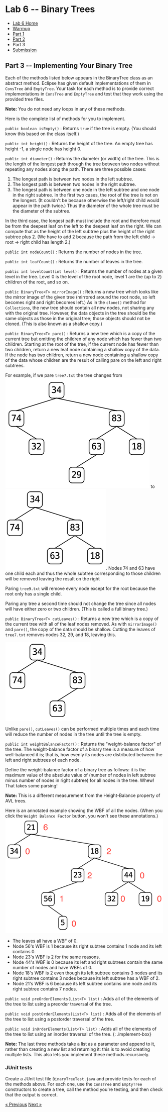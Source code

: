 # Lab 6 -- Binary Trees

* [Lab 6 Home](index.html)
* [Warmup](warmup.html)
* [Part 1](part1.html)
* [Part 2](part2.html)
* Part 3
* [Submission](submission.html)


## Part 3 -- Implementing Your Binary Tree

Each of the methods listed below appears in the BinaryTree class as an
abstract method. Eclipse has given default implementations of them in
`ConsTree` and `EmptyTree`. Your task for each method is to provide correct
implementations in `ConsTree` and `EmptyTree` and test that they work using
the provided tree files.

**Note:** You do not need any loops in any of these methods.

Here is the complete list of methods for you to implement.

`public boolean isEmpty()`
: Returns `true` if the tree is empty. (You should know this based on the
  class itself.)

`public int height()`
: Returns the height of the tree. An empty tree has height -1, a single node has
 height 0.

`public int diameter()`
: Returns the diameter (or width) of the tree. This is the length of the
  longest path through the tree between two nodes without repeating any nodes
  along the path. There are three possible cases:
  1. The longest path is between two nodes in the left subtree.
  2. The longest path is between two nodes in the right subtree.
  3. The longest path is between one node in the left subtree and one node in the right subtree.
  In the first two cases, the root of the tree is not on the longest. (It
  couldn't be because otherwise the left/right child would appear in the
  path twice.) Thus the diameter of the whole tree must be the diameter of
  the subtree.

  In the third case, the longest path must include the root and therefore must
  be from the deepest leaf on the left to the deepest leaf on the right. We
  can compute that as the height of the left subtree plus the height of the
  right subtree plus 2. (We have to add 2 because the path from the left child
  → root → right child has length 2.)

`public int nodeCount()`
: Returns the number of nodes in the tree.

`public int leafCount()`
: Returns the number of leaves in the tree.

`public int levelCount(int level)`
: Returns the number of nodes at a given level in the tree. Level 0 is the
  level of the root node, level 1 are the (up to 2) children of the root, and so
  on.

`public BinaryTree<T> mirrorImage()`
: Returns a new tree which looks like the mirror image of the given tree
  (mirrored around the root node, so left becomes right and right becomes left.)
  As in the `clone()` method for `Collections`, the new tree should contain all new
  nodes, not sharing any with the original tree. However, the data objects in
  the tree should be the same objects as those in the original tree; those
  objects should not be cloned. (This is also known as a shallow copy.)

`public BinaryTree<T> pare()`
: Returns a new tree which is a copy of the current tree but omitting the
  children of any node which has fewer than two children. Starting at the root
  of the tree, if the current node has fewer than two children, return a new
  leaf node containing a shallow copy of the data. If the node has two children,
  return a new node containing a shallow copy of the data whose children are the
  result of calling pare on the left and right subtrees.

  For example, if we pare `tree7.txt` the tree changes from
  ![Tree 7](tree7.png) to ![Pared tree](pare.png).
  Nodes 74 and 63 have one child each and
  thus the whole subtree corresponding to those children will be removed
  leaving the result on the right

  Paring `tree9.txt` will remove every node except for the root because the
  root only has a single child.

  Paring any tree a second time should not change the tree since all nodes
  will have either zero or two children. (This is called a full binary tree.)

`public BinaryTree<T> cutLeaves()`
: Returns a new tree which is a copy of the current tree with all of the leaf
  nodes removed. As with `mirrorImage()` and `pare()`, the copy of the data should
  be shallow. Cutting the leaves of `tree7.txt` removes nodes 32, 29, and 18, leaving this.

  ![Cut tree](cutleaves.png).


  Unlike `pare()`, `cutLeaves()` can be performed multiple times and each time
  will reduce the number of nodes in the tree until the tree is empty.

`public int weightBalanceFactor()`
: Returns the "weight-balance factor" of the tree. The weight-balance factor
  of a binary tree is a measure of how well-balanced it is; that is, how evenly
  its nodes are distributed between the left and right subtrees of each node.

  Define the weight-balance factor of a binary tree as follows: it is the
  maximum value of the absolute value of (number of nodes in left subtree minus
  number of nodes in right subtree) for all nodes in the tree. Whew! That takes
  some parsing!

  **Note:** This is a different measurement from the Height-Balance property of AVL trees.

  Here is an annotated example showing the WBF of all the nodes. (When you
  click the `Weight Balance Factor` button, you won't see these annotations.)
  ![Weight-balance factor](wbf.png)
  - The leaves all have a WBF of 0.
  - Node 56's WBF is 1 because its right subtree contains 1 node and its left
    contains 0.
  - Node 23's WBF is 2 for the same reasons.
  - Node 44's WBF is 0 because its left and right subtrees contain the same
    number of nodes and have WBFs of 0.
  - Node 18's WBF is 2 even though its left subtree contains 3 nodes and its
    right subtree contains 3 nodes because its left subtree has a WBF of 2.
  - Node 21's WBF is 6 because its left subtree contains one node and its
    right subtree contains 7 nodes.

`public void preOrderElements(List<T> list)`
: Adds all of the elements of the tree to list using a preorder traversal of the tree.

`public void postOrderElements(List<T> list)`
: Adds all of the elements of the tree to list using a postorder traversal of the tree.

`public void inOrderElements(List<T> list)`
: Adds all of the elements of the tree to list using an inorder traversal of the tree.
{: .implement-box}

**Note:** The last three methods take a list as a parameter and append to it,
rather than creating a new list and returning it: this is to avoid creating
multiple lists. This also lets you implement these methods recursively.

### JUnit tests

Create a JUnit test file `BinaryTreeTest.java` and provide tests for each of
the methods above. For each one, use the `ConsTree` and `EmptyTree`
constructors to create a tree, call the method you're testing, and then check
that the output is correct.

[&laquo; Previous](part2.html)   [Next &raquo;](submission.html)